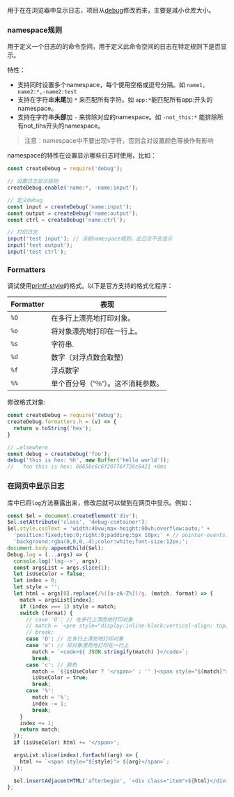 用于在在浏览器中显示日志，项目从[debug](https://github.com/visionmedia/debug/)修改而来，主要是减小仓库大小。

### namespace规则

用于定义一个日志的的命令空间，用于定义此命令空间的日志在特定规则下是否显示。

特性：
- 支持同时设置多个namespace，每个使用空格或逗号分隔。如 `name1, name2:*,-name2:test`
- 支持在字符串**末尾**加 `*` 来匹配所有字符。如 `app:*`能匹配所有app:开头的namespace。
- 支持在字符串**头部**加 `-` 来排除对应的namespace。如 `-not_this:*` 能排除所有not_tihs开头的namespace。

> 注意：namespace中不要出现`%`字符，否则会对设置颜色等操作有影响

namespace的特性在设置显示哪些日志时使用，比如：

```js
const createDebug = require('debug');

// 设置日志显示规则
createDebug.enable('name:*, -name:input');

// 定义debug
const input = createDebug('name:input');
const output = createDebug('name:output');
const ctrl = createDebug('name:ctrl');

// 打印日志
input('test input'); // 当前namespace规则，此日志不会显示
input('test output');
input('test ctrl');
```

### Formatters

调试使用[printf-style](https://wikipedia.org/wiki/Printf_format_string)的格式。以下是官方支持的格式化程序：

| Formatter |  表现                                                        |
| --------- | ----------------------------------------------------------- |
| `%O`      | 在多行上漂亮地打印对象。                                        |
| `%o`      | 将对象漂亮地打印在一行上。                                      |
| `%s`      | 字符串.                                                      |
| `%d`      | 数字（对浮点数会取整)                                          |
| `%f`      | 浮点数字                                                     |
| `%%`      | 单个百分号（'％'）。这不消耗参数。                               |

修改格式对象:

```js
const createDebug = require('debug');
createDebug.formatters.h = (v) => {
  return v.toString('hex');
}

// …elsewhere
const debug = createDebug('foo');
debug('this is hex: %h', new Buffer('hello world'));
//   foo this is hex: 68656c6c6f20776f726c6421 +0ms
```

### 在网页中显示日志

库中已将`log`方法暴露出来，修改后就可以做到在网页中显示。例如：

```js
const $el = document.createElement('div');
$el.setAttribute('class', 'debug-container');
$el.style.cssText = 'width:40vw;max-height:90vh;overflow:auto;' +
  'position:fixed;top:0;right:0;padding:5px 10px;' + // pointer-events: none;' +
  'background:rgba(0,0,0,.4);color:white;font-size:12px;';
document.body.appendChild($el);
Debug.log = (...args) => {
  console.log('log-->', args);
  const argsList = args.slice(1);
  let isUseColor = false;
  let index = 0;
  let style = '';
  let html = args[0].replace(/%([a-zA-Z%])/g, (match, format) => {
    match = argsList[index];
    if (index === 1) style = match;
    switch (format) {
      // case 'O': // 在多行上漂亮地打印对象
      // match = `<pre style="display:inline-block;vertical-align: top;margin:0;">${ JSON.stringify(match, null, 2) }</pre>`;
      // break;
      case 'O': // 在多行上漂亮地打印对象
      case 'o': // 将对象漂亮地打印在一行上
        match = `<code>${ JSON.stringify(match) }</code>`;
        break;
      case 'c': // 颜色
        match = `${isUseColor ? '</span>' : '' }<span style="${match}">`;
        isUseColor = true;
        break;
      case '%':
        match = '%';
        index -= 1;
        break;
    }
    index += 1;
    return match;
  });
  if (isUseColor) html += '</span>';

  argsList.slice(index).forEach((arg) => {
    html += `<span style="${style}"> ${arg}</span>`;
  });

  $el.insertAdjacentHTML('afterbegin', `<div class="item">${html}</div>`);
};
```